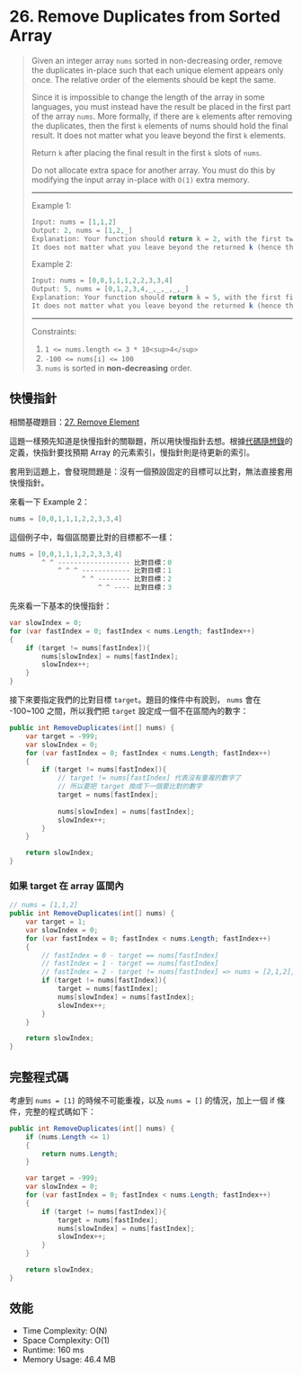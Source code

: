 ﻿# 26. Remove Duplicates from Sorted Array
> Given an integer array `nums` sorted in non-decreasing order, remove the duplicates in-place such that each unique element appears only once. The relative order of the elements should be kept the same.
> 
> Since it is impossible to change the length of the array in some languages, you must instead have the result be placed in the first part of the array `nums`. More formally, if there are `k` elements after removing the duplicates, then the first `k` elements of nums should hold the final result. It does not matter what you leave beyond the first `k` elements.
> 
> Return `k` after placing the final result in the first `k` slots of `nums`.
> 
> Do not allocate extra space for another array. You must do this by modifying the input array in-place with `O(1)` extra memory.
> 
> ---
> Example 1:
> ```csharp
> Input: nums = [1,1,2]
> Output: 2, nums = [1,2,_]
> Explanation: Your function should return k = 2, with the first two elements of nums being 1 and 2 respectively.
> It does not matter what you leave beyond the returned k (hence they are underscores).
> ```
> Example 2:
> ```csharp
> Input: nums = [0,0,1,1,1,2,2,3,3,4]
> Output: 5, nums = [0,1,2,3,4,_,_,_,_,_]
> Explanation: Your function should return k = 5, with the first five elements of nums being 0, 1, 2, 3, and 4 respectively.
> It does not matter what you leave beyond the returned k (hence they are underscores).
> ```
> ---
> Constraints:
> 
> 1. `1 <= nums.length <= 3 * 10<sup>4</sup>`
> 1. `-100 <= nums[i] <= 100`
> 1. `nums` is sorted in **non-decreasing** order.

## 快慢指針
相關基礎題目：[27. Remove Element](https://leetcode.com/problems/remove-element/description/)

這題一樣預先知道是快慢指針的關聯題，所以用快慢指針去想。根據[代碼隨想錄](https://github.com/youngyangyang04/leetcode-master/blob/master/problems/0027.%E7%A7%BB%E9%99%A4%E5%85%83%E7%B4%A0.md)的定義，快指針要找預期 Array 的元素索引，慢指針則是待更新的索引。

套用到這題上，會發現問題是：沒有一個預設固定的目標可以比對，無法直接套用快慢指針。

來看一下 Example 2：

```csharp
nums = [0,0,1,1,1,2,2,3,3,4]
```

這個例子中，每個區間要比對的目標都不一樣：

```csharp
nums = [0,0,1,1,1,2,2,3,3,4]
        ^ ^ ------------------ 比對目標：0
            ^ ^ ^ ------------ 比對目標：1
                  ^ ^ -------- 比對目標：2
                      ^ ^ ---- 比對目標：3
```

先來看一下基本的快慢指針：
```csharp
var slowIndex = 0;
for (var fastIndex = 0; fastIndex < nums.Length; fastIndex++)
{
    if (target != nums[fastIndex]){
        nums[slowIndex] = nums[fastIndex];
        slowIndex++;
    }
}
```

接下來要指定我們的比對目標 `target`。題目的條件中有說到， `nums` 會在 -100~100 之間，所以我們把 `target` 設定成一個不在區間內的數字：

```csharp
public int RemoveDuplicates(int[] nums) {
    var target = -999;
    var slowIndex = 0;
    for (var fastIndex = 0; fastIndex < nums.Length; fastIndex++)
    {
        if (target != nums[fastIndex]){
            // target != nums[fastIndex] 代表沒有重複的數字了
            // 所以要把 target 換成下一個要比對的數字
            target = nums[fastIndex];
            
            nums[slowIndex] = nums[fastIndex];
            slowIndex++;
        }
    }

    return slowIndex;
}
```

### 如果 target 在 array 區間內

```csharp
// nums = [1,1,2]
public int RemoveDuplicates(int[] nums) {
    var target = 1;
    var slowIndex = 0;
    for (var fastIndex = 0; fastIndex < nums.Length; fastIndex++)
    {
        // fastIndex = 0 - target == nums[fastIndex]
        // fastIndex = 1 - target == nums[fastIndex]
        // fastIndex = 2 - target != nums[fastIndex] => nums = [2,1,2], slowIndex = 1
        if (target != nums[fastIndex]){
            target = nums[fastIndex];
            nums[slowIndex] = nums[fastIndex];
            slowIndex++;
        }
    }

    return slowIndex;
}
```
## 完整程式碼
考慮到 `nums = [1]` 的時候不可能重複，以及 `nums = []` 的情況，加上一個 if 條件，完整的程式碼如下：

```csharp
public int RemoveDuplicates(int[] nums) {
    if (nums.Length <= 1)
    {
        return nums.Length;
    }

    var target = -999;
    var slowIndex = 0;
    for (var fastIndex = 0; fastIndex < nums.Length; fastIndex++)
    {
        if (target != nums[fastIndex]){
            target = nums[fastIndex];
            nums[slowIndex] = nums[fastIndex];
            slowIndex++;
        }
    }

    return slowIndex;
}
```

## 效能
- Time Complexity: O(N)
- Space Complexity: O(1)
- Runtime: 160 ms
- Memory Usage: 46.4 MB